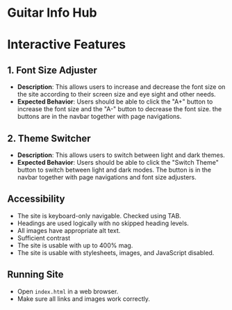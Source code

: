 # Guitar Info Hub

# Interactive Features

## 1. Font Size Adjuster
- **Description**: This allows users to increase and decrease the font size on the site according to their screen size and eye sight and other needs.
- **Expected Behavior**: Users should be able to click the "A+" button to increase the font size and the "A-" button to decrease the font size. the buttons are in the navbar together with page navigations.

## 2. Theme Switcher
- **Description**: This allows users to switch between light and dark themes.
- **Expected Behavior**: Users should be able to click the "Switch Theme" button to switch between light and dark modes. The button is in the navbar together with page navigations and font size adjusters.

## Accessibility
- The site is keyboard-only navigable. Checked using TAB.
- Headings are used logically with no skipped heading levels.
- All images have appropriate alt text.
- Sufficient contrast
- The site is usable with up to 400% mag.
- The site is usable with stylesheets, images, and JavaScript disabled.

## Running Site
- Open `index.html` in a web browser.
- Make sure all links and images work correctly.
